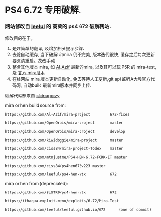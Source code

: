 # PS4 6.72 专用破解.
### 网站修改自 [leeful](https://github.com/leeful/leeful.github.io) 的 高效的 ps4 672 破解网站.
修改目的在于， 
1. 是超简单的翻译, 及增加相关提示步骤.
2. 去除自动缓存, 当下破解 和mira 仍不完美, 版本迭代很快, 缓存之后每次更新要双清重启。故改手动
3. 整合其他版本 mira, 如 [Al_Azif](https://github.com/Al-Azif/mira-project/tree/672-fixes) 最新的mira, 以及其可以玩 P5R 的 mira-test, 及 [官方 mira版本](https://github.com/OpenOrbis/mira-project)
4. 在线网站 mira 版本更新自动化, 免去等待人工更新,git api 监听A大和官方代码源, 自动build 最新mira版本并同步上传.


破解代码都来自 [sleirsgoevy](https://github.com/sleirsgoevy/ps4jb)

mira or hen build source from:

    https://github.com/Al-Azif/mira-project         672-fixes

    https://github.com/OpenOrbis/mira-project       master
    
    https://github.com/OpenOrbis/mira-project       develop

    https://github.com/kiwidoggie/mira-project      master

    https://github.com/ciss84/mira-project-Todex    master

    https://github.com/mtnjustme/PS4-HEN-6.72-FORK-IT master
    
    https://github.com/ciss84/ps4hen672v223 master
        
    https://github.com/leeful/ps4-hen-vtx           672

mira or hen from (depreciated):
    
    https://github.com/SiSTR0/ps4-hen-vtx           672

    https://ithaqua.exploit.menu/exploits/6.72/Mira-Test

    https://github.com/leeful/leeful.github.io/672      (one of commit)

